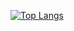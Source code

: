 [![Top Langs](https://github-readme-stats.vercel.app/api/top-langs/?username=dannyverp&layout=compact)](https://github.com/anuraghazra/github-readme-stats)

<!--
**math0898/math0898** is a ✨ _special_ ✨ repository because its `README.md` (this file) appears on your GitHub profile.

Here are some ideas to get you started:

- 🔭 I’m currently working on ...
- 🌱 I’m currently learning ...
- 👯 I’m looking to collaborate on ...
- 🤔 I’m looking for help with ...
- 💬 Ask me about ...
- 📫 How to reach me: ...
- 😄 Pronouns: ...
- ⚡ Fun fact: ...
-->

